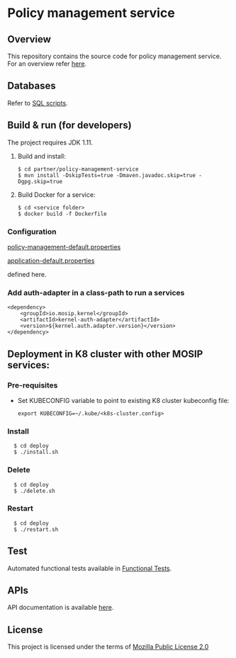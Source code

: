 # Policy management service

## Overview
This repository contains the source code for policy management service. For an overview refer [here](https://docs.mosip.io/1.2.0/partners).

## Databases
Refer to [SQL scripts](../../db_scripts).

## Build & run (for developers)
The project requires JDK 1.11.

1. Build and install:
    ```
    $ cd partner/policy-management-service
    $ mvn install -DskipTests=true -Dmaven.javadoc.skip=true -Dgpg.skip=true
    ```
2. Build Docker for a service:
    ```
    $ cd <service folder>
    $ docker build -f Dockerfile
    ```

### Configuration
[policy-management-default.properties](https://github.com/mosip/mosip-config/blob/master/policy-default.properties)

[application-default.properties](https://github.com/mosip/mosip-config/blob/master/application-default.properties)

defined here.

### Add auth-adapter in a class-path to run a services
   ```
   <dependency>
       <groupId>io.mosip.kernel</groupId>
       <artifactId>kernel-auth-adapter</artifactId>
       <version>${kernel.auth.adapter.version}</version>
   </dependency>
   ```

## Deployment in K8 cluster with other MOSIP services:
### Pre-requisites
* Set KUBECONFIG variable to point to existing K8 cluster kubeconfig file:
    ```
    export KUBECONFIG=~/.kube/<k8s-cluster.config>
    ```
### Install
  ```
    $ cd deploy
    $ ./install.sh
   ```
### Delete
  ```
    $ cd deploy
    $ ./delete.sh
   ```
### Restart
  ```
    $ cd deploy
    $ ./restart.sh
   ```

## Test
Automated functional tests available in [Functional Tests](../../api-test).

## APIs
API documentation is available [here](https://mosip.github.io/documentation/).

## License
This project is licensed under the terms of [Mozilla Public License 2.0](../../LICENSE)